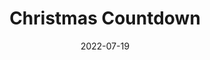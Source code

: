 ---
title: Christmas Countdown
id: christmas-countdown
live: https://christmascountdown.zacharyc.site
source: https://codepen.io/ZacharyCrespin/pen/vYRORdP
sourceType: codepen
tech:
  - JavaScript
date: 2022-07-19
---